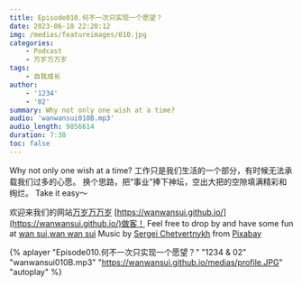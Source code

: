 ```yaml
---
title: Episode010.何不一次只实现一个愿望？
date: 2023-06-18 22:20:12
img: /medias/featureimages/010.jpg
categories: 
    - Podcast
    - 万岁万万岁
tags: 
    - 自我成长
author: 
    - '1234'
    - '02'
summary: Why not only one wish at a time?
audio: 'wanwansui010B.mp3'
audio_length: 9856614
duration: 7:38
toc: false
---
```

Why not only one wish at a time?
工作只是我们生活的一个部分，有时候无法承载我们过多的心愿。
换个思路，把“事业”捧下神坛，空出大把的空隙填满精彩和绚烂。
Take it easy～



欢迎来我们的网站[万岁万万岁](https://wanwansui.github.io/) [https://wanwansui.github.io/](https://wanwansui.github.io/)做客！
Feel free to drop by and have some fun at [wan sui,wan wan sui](https://wanwansui.github.io/)
Music by <a href="https://pixabay.com/zh/users/sergequadrado-24990007/?utm_source=link-attribution&amp;utm_medium=referral&amp;utm_campaign=music&amp;utm_content=13185">Sergei Chetvertnykh</a> from <a href="https://pixabay.com/music//?utm_source=link-attribution&amp;utm_medium=referral&amp;utm_campaign=music&amp;utm_content=13185">Pixabay</a>

{% aplayer "Episode010.何不一次只实现一个愿望？" "1234 & 02" "wanwansui010B.mp3" "https://wanwansui.github.io/medias/profile.JPG" "autoplay" %}


